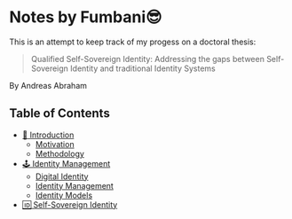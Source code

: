 # Notes by Fumbani😎
This is an attempt to keep track of my progess on a doctoral thesis: 
> Qualified Self-Sovereign Identity:
Addressing the gaps between Self-Sovereign Identity and
traditional Identity Systems

By Andreas Abraham

## Table of Contents
- [📮 Introduction](https://github.com/deadex-ng/notes/blob/main/Introduction.md)
  - [Motivation](https://github.com/deadex-ng/notes/blob/main/Introduction.md#motivation)
  - [Methodology](https://github.com/deadex-ng/notes/blob/main/Introduction.md#methodology)
- [🕹 Identity Management](https://github.com/deadex-ng/notes/blob/main/Identity%20Management.md)
  - [Digital Identity](https://github.com/deadex-ng/notes/blob/main/Identity%20Management.md#digital-identity)
  - [Identity Management](https://github.com/deadex-ng/notes/blob/main/Identity%20Management.md#identity-management)
  - [Identity Models](https://github.com/deadex-ng/notes/blob/main/Identity%20Management.md#identity-models)
- [🆔 Self-Sovereign Identity](https://github.com/deadex-ng/notes/blob/main/Self-Sovereign%20Identity.md)
